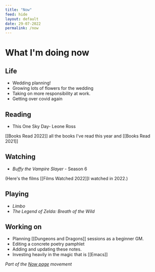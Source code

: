 ```yaml
---
title: "Now"
feed: hide
layout: default
date: 29-07-2022
permalink: /now
---
```


# What I'm doing now

## Life

-   Wedding planning!
-   Growing lots of flowers for the wedding
-   Taking on more responsibility at work.
-   Getting over covid again

## Reading

-   This One Sky Day- Leone Ross

[[Books Read 2022]]  all the books I've read this year and [[Books Read 2021]]

## Watching

-   *Buffy the Vampire Slayer* - Season 6


(Here's the films [[Films Watched 2022]]I watched in 2022.</a>)

## Playing

-   *Limbo*
-   *The Legend of Zelda: Breath of the Wild*

## Working on

-   Planning [[Dungeons and Dragons]] sessions as a beginner GM.
-   Editing a concrete poetry pamphlet
-   Adding and updating these notes.
-   Investing heavily in the magic that is [[Emacs]]

*Part of the <a href="https://nownownow.com/about" >Now page</a> movement*
